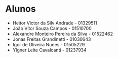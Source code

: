 # Alunos

* Heitor Victor da Silv Andrade - 01329511
* João Vítor Souza Campos - 01510700
* Alexandre Monteiro Pereira da Silva - 01522462
* Jonas Freitas Grandinetti - 01030643
* Igor de Oliveira Nunes - 01505229
* Ylgner Leite Cavalcanti - 01237934